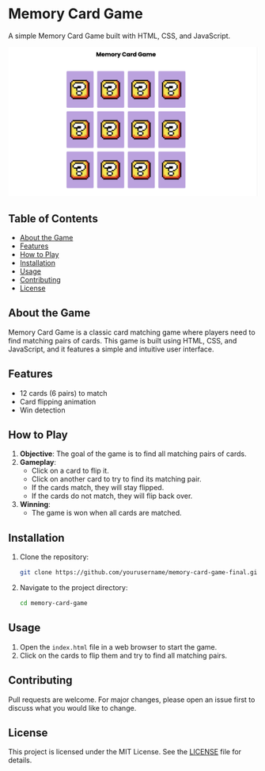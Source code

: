 # Memory Card Game

A simple Memory Card Game built with HTML, CSS, and JavaScript.

![Memory Card Game Screenshot](./screenshot.png)

## Table of Contents

- [About the Game](#about-the-game)
- [Features](#features)
- [How to Play](#how-to-play)
- [Installation](#installation)
- [Usage](#usage)
- [Contributing](#contributing)
- [License](#license)

## About the Game

Memory Card Game is a classic card matching game where players need to find matching pairs of cards. This game is built using HTML, CSS, and JavaScript, and it features a simple and intuitive user interface.

## Features

- 12 cards (6 pairs) to match
- Card flipping animation
- Win detection

## How to Play

1. **Objective**: The goal of the game is to find all matching pairs of cards.
2. **Gameplay**:
   - Click on a card to flip it.
   - Click on another card to try to find its matching pair.
   - If the cards match, they will stay flipped.
   - If the cards do not match, they will flip back over.
3. **Winning**:
   - The game is won when all cards are matched.

## Installation

1. Clone the repository:

   ```bash
   git clone https://github.com/yourusername/memory-card-game-final.git
   ```

2. Navigate to the project directory:

   ```bash
   cd memory-card-game
   ```

## Usage

1. Open the `index.html` file in a web browser to start the game.
2. Click on the cards to flip them and try to find all matching pairs.

## Contributing

Pull requests are welcome. For major changes, please open an issue first to discuss what you would like to change.

## License

This project is licensed under the MIT License. See the [LICENSE](./LICENSE) file for details.

